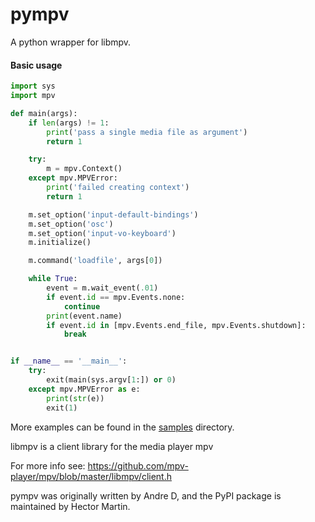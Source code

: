 pympv
=====
A python wrapper for libmpv.

#### Basic usage
```python
import sys
import mpv

def main(args):
    if len(args) != 1:
        print('pass a single media file as argument')
        return 1

    try:
        m = mpv.Context()
    except mpv.MPVError:
        print('failed creating context')
        return 1

    m.set_option('input-default-bindings')
    m.set_option('osc')
    m.set_option('input-vo-keyboard')
    m.initialize()

    m.command('loadfile', args[0])

    while True:
        event = m.wait_event(.01)
        if event.id == mpv.Events.none:
            continue
        print(event.name)
        if event.id in [mpv.Events.end_file, mpv.Events.shutdown]:
            break


if __name__ == '__main__':
    try:
        exit(main(sys.argv[1:]) or 0)
    except mpv.MPVError as e:
        print(str(e))
        exit(1)
```

More examples can be found in the [samples](samples) directory.

libmpv is a client library for the media player mpv

For more info see: https://github.com/mpv-player/mpv/blob/master/libmpv/client.h

pympv was originally written by Andre D, and the PyPI package is maintained
by Hector Martin.
